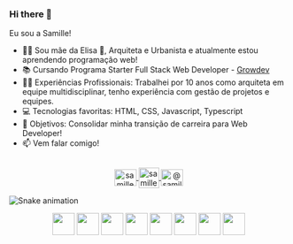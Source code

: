 ### Hi there 👋

<p> Eu sou a Samille!</p>

- 🙋‍♀️ Sou mãe da Elisa 👶, Arquiteta e Urbanista e atualmente estou aprendendo programação web!
- 📚 Cursando Programa Starter Full Stack Web Developer - <a href="https://www.growdev.com.br/" target="_blank" rel="noopener noreferrer">Growdev</a>
- 👩‍💻 Experiências Profissionais: Trabalhei por 10 anos como arquiteta em equipe multidisciplinar, tenho experiência com gestão de projetos e equipes.  
- 💻 Tecnologias favoritas: HTML, CSS, Javascript, Typescript
- 🎯 Objetivos: Consolidar minha transição de carreira para Web Developer!
- 📫 Vem falar comigo! 
    
##

<p align="center">
  <a href="https://www.linkedin.com/in/samillemachado/" target="_blank" rel="noopener noreferrer"><img align="center"
      src="https://raw.githubusercontent.com/rahuldkjain/github-profile-readme-generator/master/src/images/icons/Social/linked-in-alt.svg"
      alt="samille-machado linkedin" height="30" width="40" />
  </a> 
  <a href="mailto:samillebmachado@gmail.com" target="_blank" rel="noopener noreferrer"><img align="center"
      src="https://cdn.icon-icons.com/icons2/2631/PNG/512/gmail_new_logo_icon_159149.png"
      alt="samille-machado gmail" height="37" width="37" />
  </a> 
  <a href="https://www.instagram.com/samillemachado/" target="_blank" rel="noopener noreferrer"><img align="center"
      src="https://raw.githubusercontent.com/rahuldkjain/github-profile-readme-generator/master/src/images/icons/Social/instagram.svg"
      alt="@samillemachado IG" height="30" width="40" />
  </a>
  
  
  ![Snake animation](https://github.com/samillemachado/samillemachado/blob/output/github-contribution-grid-snake.svg)
  
  <p align= center>
  <img height=40 src="https://cdn.jsdelivr.net/gh/devicons/devicon/icons/html5/html5-original.svg" />
  <img height=40 src="https://cdn.jsdelivr.net/gh/devicons/devicon/icons/css3/css3-original.svg" />  
  <img height=40 src="https://cdn.jsdelivr.net/gh/devicons/devicon/icons/javascript/javascript-original.svg" />   
  <img height=40 src="https://cdn.jsdelivr.net/gh/devicons/devicon/icons/typescript/typescript-original.svg" />          
  <img height=40 src="https://cdn.jsdelivr.net/gh/devicons/devicon/icons/react/react-original.svg" />      
  <img height=40 src="https://cdn.jsdelivr.net/gh/devicons/devicon/icons/redux/redux-original.svg" />          
  <img height=40 src="https://cdn.jsdelivr.net/gh/devicons/devicon/icons/git/git-plain.svg"/>
  <img height=40 src="https://cdn.jsdelivr.net/gh/devicons/devicon/icons/java/java-original.svg"/>
  
</div>
